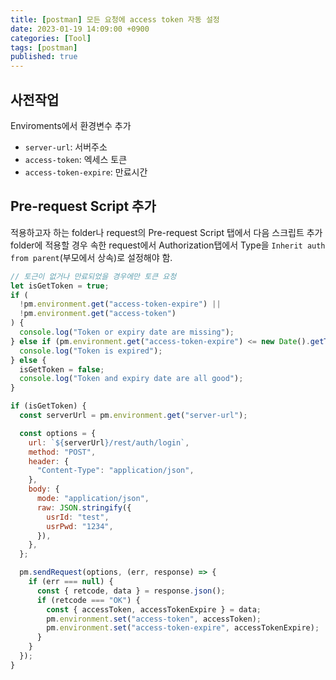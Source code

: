 ```yaml
---
title: [postman] 모든 요청에 access token 자동 설정
date: 2023-01-19 14:09:00 +0900
categories: [Tool]
tags: [postman]
published: true
---
```


## 사전작업

Enviroments에서 환경변수 추가

- `server-url`: 서버주소
- `access-token`: 엑세스 토큰
- `access-token-expire`: 만료시간

## Pre-request Script 추가

적용하고자 하는 folder나 request의 Pre-request Script 탭에서 다음 스크립트 추가
folder에 적용할 경우 속한 request에서 Authorization탭에서 Type을 `Inherit auth from parent`(부모에서 상속)로 설정해야 함.

```javascript
// 토근이 없거나 만료되었을 경우에만 토큰 요청
let isGetToken = true;
if (
  !pm.environment.get("access-token-expire") ||
  !pm.environment.get("access-token")
) {
  console.log("Token or expiry date are missing");
} else if (pm.environment.get("access-token-expire") <= new Date().getTime()) {
  console.log("Token is expired");
} else {
  isGetToken = false;
  console.log("Token and expiry date are all good");
}

if (isGetToken) {
  const serverUrl = pm.environment.get("server-url");

  const options = {
    url: `${serverUrl}/rest/auth/login`,
    method: "POST",
    header: {
      "Content-Type": "application/json",
    },
    body: {
      mode: "application/json",
      raw: JSON.stringify({
        usrId: "test",
        usrPwd: "1234",
      }),
    },
  };

  pm.sendRequest(options, (err, response) => {
    if (err === null) {
      const { retcode, data } = response.json();
      if (retcode === "OK") {
        const { accessToken, accessTokenExpire } = data;
        pm.environment.set("access-token", accessToken);
        pm.environment.set("access-token-expire", accessTokenExpire);
      }
    }
  });
}
```
